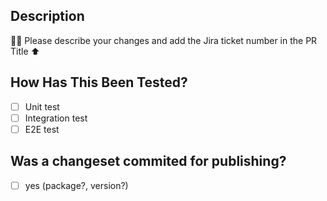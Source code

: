 ## Description

✍🏽 Please describe your changes and add the Jira ticket number in the PR Title ⬆

## How Has This Been Tested?

- [ ] Unit test
- [ ] Integration test
- [ ] E2E test

## Was a changeset commited for publishing?

- [ ] yes (package?, version?)
